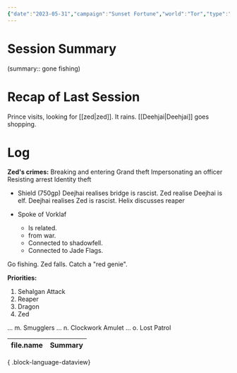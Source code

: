 ```yaml
---
{"date":"2023-05-31","campaign":"Sunset Fortune","world":"Tor","type":"session","location":"Saltmarsh","characters":["Jean-Luc","Xhang","Deejhai","Zed"],"game_date":"170AGW-#-#","tags":["session","#sf"],"icon":"FasFileLines","dg-publish":true,"permalink":"/sunset-fortune/sessions/3-10-4-20230531-wanted/","dgPassFrontmatter":true,"created":"2024-01-26T23:11:33.485+10:30"}
---
```


# Session Summary
(summary:: gone fishing)
# Recap of Last Session
Prince visits, looking for [[zed\|zed]]. It rains. [[Deehjai\|Deehjai]] goes shopping.
# Log
**Zed's crimes:** Breaking and entering
Grand theft
Impersonating an officer
Resisting arrest
Identity theft 


- Shield (750gp)
Deejhai realises bridge is rascist. 
Zed realise Deejhai is elf. 
Deejhai realises Zed is rascist. 
Helix discusses reaper

- Spoke of Vorklaf
    - Is related.
    - from war.
    - Connected to shadowfell.
    - Connected to Jade Flags.

Go fishing. 
Zed falls. 
Catch a "red genie". 

**Priorities:**
1. Sehalgan Attack
2. Reaper
3. Dragon
4. Zed

... 
m. 
Smugglers 
... 
n. Clockwork Amulet 
... 
o. Lost Patrol


| file.name | Summary |
| --------- | ------- |

{ .block-language-dataview}
